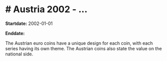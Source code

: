 # # Austria 2002 - ...

**Startdate:** 2002-01-01

**Enddate:**

The Austrian euro coins have a unique design for each coin, with each series having its own theme. The Austrian coins also state the value on the national side.
